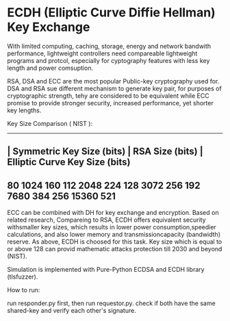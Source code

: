 # ECDH (Elliptic Curve Diffie Hellman) Key Exchange
With limited computing, caching, storage, energy and network bandwith performance, lightweight controllers need compareable lightweight programs and protcol, especially for cyptography features with less key length and power comsuption.
 
RSA, DSA and ECC are the most popular Public-key cryptography used for. DSA and RSA sue different mechanism to generate key pair, for purposes of cryptographic strength, tehy are considered to be equivalent while ECC promise to provide stronger security, increased performance, yet shorter key lengths. 

Key Size Comparison ( NIST ):

----------------------------------------------------------------------------
| Symmetric Key Size (bits) |	RSA Size (bits) |	Elliptic Curve Key Size (bits)
----------------------------------------------------------------------------
  80	                         1024	             160
  112	                        2048	             224
  128	                        3072	             256
  192	                        7680	             384
  256	                        15360	            521
----------------------------------------------------------------------------

ECC can be combined with DH for key exchange and encryption. Based on related research, Compareing to RSA, ECDH offers equivalent security withsmaller key sizes, which results in lower power consumption,speedier calculations, and also lower memory and transmissioncapacity (bandwidth) reserve.
As above, ECDH is choosed for this task. Key size which is equal to or above 128 can provid mathematic attacks protection till 2030 and beyond (NIST).

Simulation is implemented with Pure-Python ECDSA and ECDH library (tlsfuzzer).

How to run:

run responder.py first, then run requestor.py.
check if both have the same shared-key and verify each other's signature. 
